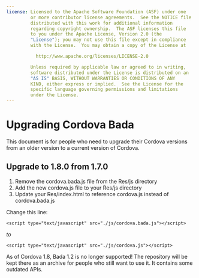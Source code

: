 ```yaml
---
license: Licensed to the Apache Software Foundation (ASF) under one
         or more contributor license agreements.  See the NOTICE file
         distributed with this work for additional information
         regarding copyright ownership.  The ASF licenses this file
         to you under the Apache License, Version 2.0 (the
         "License"); you may not use this file except in compliance
         with the License.  You may obtain a copy of the License at

           http://www.apache.org/licenses/LICENSE-2.0

         Unless required by applicable law or agreed to in writing,
         software distributed under the License is distributed on an
         "AS IS" BASIS, WITHOUT WARRANTIES OR CONDITIONS OF ANY
         KIND, either express or implied.  See the License for the
         specific language governing permissions and limitations
         under the License.
---
```


Upgrading Cordova Bada
======================

This document is for people who need to upgrade their Cordova versions from an older version to a current version of Cordova.

## Upgrade to 1.8.0 from 1.7.0 ##

1. Remove the cordova.bada.js file from the Res/js directory 
2. Add the new cordova.js file to your Res/js directory 
3. Update your Res/index.html to reference cordova.js instead of cordova.bada.js 

Change this line:
    
    <script type="text/javascript" src="./js/cordova.bada.js"></script>
    

*to*

    <script type="text/javascript" src="./js/cordova.js"></script>

As of Cordova 1.8, Bada 1.2 is no longer supported! The repository will be kept there as an archive for people who still want to use it. It contains some outdated APIs.
